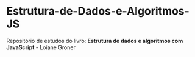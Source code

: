# Estrutura-de-Dados-e-Algoritmos-JS
Repositório de estudos do livro: **Estrutura de dados e algoritmos com JavaScript** - Loiane Groner
